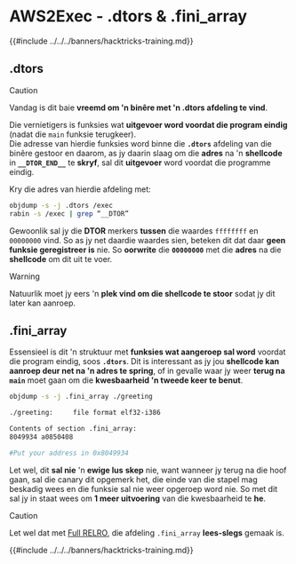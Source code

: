 # AWS2Exec - .dtors & .fini_array

{{#include ../../../banners/hacktricks-training.md}}

## .dtors

> [!CAUTION]
> Vandag is dit baie **vreemd om 'n binêre met 'n .dtors afdeling te vind**.

Die vernietigers is funksies wat **uitgevoer word voordat die program eindig** (nadat die `main` funksie terugkeer).\
Die adresse van hierdie funksies word binne die **`.dtors`** afdeling van die binêre gestoor en daarom, as jy daarin slaag om die **adres** na 'n **shellcode** in **`__DTOR_END__`** te **skryf**, sal dit **uitgevoer** word voordat die programme eindig.

Kry die adres van hierdie afdeling met:
```bash
objdump -s -j .dtors /exec
rabin -s /exec | grep “__DTOR”
```
Gewoonlik sal jy die **DTOR** merkers **tussen** die waardes `ffffffff` en `00000000` vind. So as jy net daardie waardes sien, beteken dit dat daar **geen funksie geregistreer is** nie. So **oorwrite** die **`00000000`** met die **adres** na die **shellcode** om dit uit te voer.

> [!WARNING]
> Natuurlik moet jy eers 'n **plek vind om die shellcode te stoor** sodat jy dit later kan aanroep.

## **.fini_array**

Essensieel is dit 'n struktuur met **funksies wat aangeroep sal word** voordat die program eindig, soos **`.dtors`**. Dit is interessant as jy jou **shellcode kan aanroep deur net na 'n adres te spring**, of in gevalle waar jy weer **terug na `main`** moet gaan om die **kwesbaarheid 'n tweede keer te benut**.
```bash
objdump -s -j .fini_array ./greeting

./greeting:     file format elf32-i386

Contents of section .fini_array:
8049934 a0850408

#Put your address in 0x8049934
```
Let wel, dit **sal nie** 'n **ewige lus** **skep** nie, want wanneer jy terug na die hoof gaan, sal die canary dit opgemerk het, die einde van die stapel mag beskadig wees en die funksie sal nie weer opgeroep word nie. So met dit sal jy in staat wees om **1 meer uitvoering** van die kwesbaarheid te **he**.

> [!CAUTION]
> Let wel dat met [Full RELRO](../common-binary-protections-and-bypasses/relro.md), die afdeling `.fini_array` **lees-slegs** gemaak is.

{{#include ../../../banners/hacktricks-training.md}}
